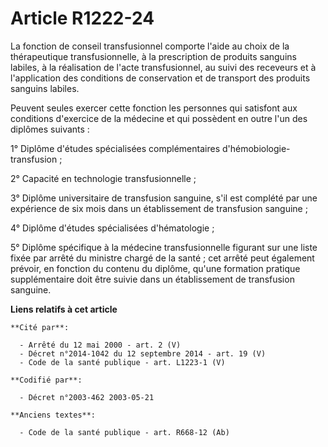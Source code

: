 # Article R1222-24

La fonction de conseil transfusionnel comporte l'aide au choix de la thérapeutique transfusionnelle, à la prescription de
produits sanguins labiles, à la réalisation de l'acte transfusionnel, au suivi des receveurs et à l'application des
conditions de conservation et de transport des produits sanguins labiles.

Peuvent seules exercer cette fonction les personnes qui satisfont aux conditions d'exercice de la médecine et qui possèdent
en outre l'un des diplômes suivants :

1° Diplôme d'études spécialisées complémentaires d'hémobiologie-transfusion ;

2° Capacité en technologie transfusionnelle ;

3° Diplôme universitaire de transfusion sanguine, s'il est complété par une expérience de six mois dans un établissement de
transfusion sanguine ;

4° Diplôme d'études spécialisées d'hématologie ;

5° Diplôme spécifique à la médecine transfusionnelle figurant sur une liste fixée par arrêté du ministre chargé de la santé ;
cet arrêté peut également prévoir, en fonction du contenu du diplôme, qu'une formation pratique supplémentaire doit être
suivie dans un établissement de transfusion sanguine.

**Liens relatifs à cet article**

	**Cité par**:

	  - Arrêté du 12 mai 2000 - art. 2 (V)
	  - Décret n°2014-1042 du 12 septembre 2014 - art. 19 (V)
	  - Code de la santé publique - art. L1223-1 (V)

	**Codifié par**:

	  - Décret n°2003-462 2003-05-21

	**Anciens textes**:

	  - Code de la santé publique - art. R668-12 (Ab)
